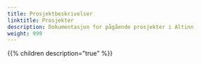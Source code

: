 ```yaml
---
title: Prosjektbeskrivelser
linktitle: Prosjekter
description: Dokumentasjon for pågående prosjekter i Altinn
weight: 999
---
```


{{% children description="true" %}}